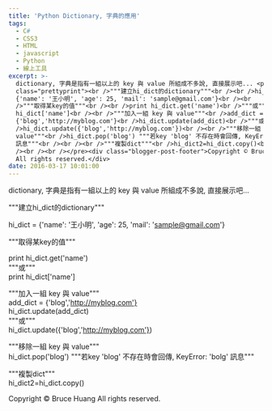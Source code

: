 ```yaml
---
title: 'Python Dictionary, 字典的應用'
tags:
  - C#
  - CSS3
  - HTML
  - javascript
  - Python
  - 線上工具
excerpt: >-
  dictionary, 字典是指有一組以上的 key 與 value 所組成不多說, 直接展示吧... <pre
  class="prettyprint"><br />"""建立hi_dict的dictionary"""<br /><br />hi_dict =
  {'name': '王小明', 'age': 25, 'mail': 'sample@gmail.com'}<br /><br
  />"""取得某key的值"""<br /><br />print hi_dict.get('name')<br />"""或"""<br />print
  hi_dict['name']<br /><br />"""加入一組 key 與 value"""<br />add_dict =
  {'blog','http://myblog.com'}<br />hi_dict.update(add_dict)<br />"""或"""<br
  />hi_dict.update({'blog','http://myblog.com'})<br /><br />"""移除一組 key 與
  value"""<br />hi_dict.pop('blog') """若key 'blog' 不存在時會回傳, KeyError: 'bolg'
  訊息"""<br /><br /><br />"""複製dict"""<br />hi_dict2=hi_dict.copy()<br /><br
  /><br /><br /></pre><div class="blogger-post-footer">Copyright © Bruce Huang
  All rights reserved.</div>
date: 2016-03-17 10:01:00
---
```


dictionary, 字典是指有一組以上的 key 與 value 所組成不多說, 直接展示吧...

  
"""建立hi\_dict的dictionary"""  
  
hi\_dict = {'name': '王小明', 'age': 25, 'mail': 'sample@gmail.com'}  
  
"""取得某key的值"""  
  
print hi\_dict.get('name')  
"""或"""  
print hi\_dict\['name'\]  
  
"""加入一組 key 與 value"""  
add\_dict = {'blog','http://myblog.com'}  
hi\_dict.update(add\_dict)  
"""或"""  
hi\_dict.update({'blog','http://myblog.com'})  
  
"""移除一組 key 與 value"""  
hi\_dict.pop('blog') """若key 'blog' 不存在時會回傳, KeyError: 'bolg' 訊息"""  
  
  
"""複製dict"""  
hi\_dict2=hi\_dict.copy()  
  
  
  

Copyright © Bruce Huang All rights reserved.
<!-- more -->
